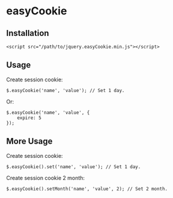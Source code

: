 # easyCookie

## Installation

    <script src="/path/to/jquery.easyCookie.min.js"></script>
    
## Usage

Create session cookie:

    $.easyCookie('name', 'value'); // Set 1 day.
    
Or: 

    $.easyCookie('name', 'value', {
        expire: 5
    });
    
## More Usage

Create session cookie:
    
    $.easyCookie().set('name', 'value'); // Set 1 day.
    
Create session cookie 2 month: 
    
    $.easyCookie().setMonth('name', 'value', 2); // Set 2 month.
